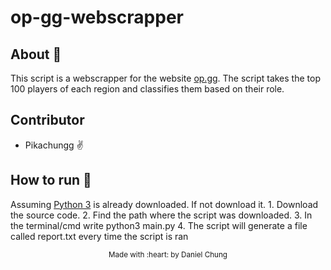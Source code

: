 # op-gg-webscrapper
<h2>About 🤖</h2>

This script is a webscrapper for the website [op.gg](https://www.op.gg/). The script takes the top 100 players of each region and classifies them based on their 
role.

<h2>Contributor</h2>
<ul> 
  <li>Pikachungg ✌️</li>
</ul>

<h2>How to run 🏃</h2>
Assuming <span><a href="https://www.python.org/downloads/">Python 3</a></span> is already downloaded. If not download it.
1. Download the source code.
2. Find the path where the script was downloaded.
3. In the terminal/cmd write python3 main.py
4. The script will generate a file called report.txt every time the script is ran

<p align=center><sub>Made with :heart: by Daniel Chung</sub></p>
